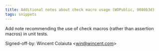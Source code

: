 ```yaml
---
title: Additional notes about check macro usage (WOPublic, 0080b3d)
tags: snippets
---
```


Add note recommending the use of check macros (rather than assertion macros) in unit tests.

Signed-off-by: Wincent Colaiuta &lt;win@wincent.com&gt;
